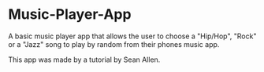 # Music-Player-App

A basic music player app that allows the user to choose a "Hip/Hop", "Rock" or a "Jazz" song to play by random from their phones music app. 

This app was made by a tutorial by Sean Allen.
